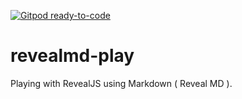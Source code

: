 [![Gitpod ready-to-code](https://img.shields.io/badge/Gitpod-ready--to--code-blue?logo=gitpod)](https://gitpod.io/#https://github.com/mpb27/revealmd-play)

# revealmd-play
Playing with RevealJS using Markdown ( Reveal MD ).
